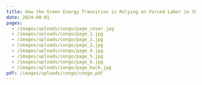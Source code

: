 ```yaml
---
title: How the Green Energy Transition is Relying on Forced Labor in the Congo
date: 2024-08-01
pages:
  - /images/uploads/congo/page_cover.jpg
  - /images/uploads/congo/page_1.jpg
  - /images/uploads/congo/page_2.jpg
  - /images/uploads/congo/page_3.jpg
  - /images/uploads/congo/page_4.jpg
  - /images/uploads/congo/page_5.jpg
  - /images/uploads/congo/page_6.jpg
  - /images/uploads/congo/page_back.jpg
pdf: /images/uploads/congo/congo.pdf
---
```

